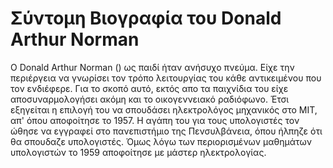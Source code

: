# Σύντομη Βιογραφία του Donald Arthur Norman
O Donald Arthur Norman () ως παιδί ήταν ανήσυχο πνεύμα. Είχε την περιέργεια να γνωρίσει τον τρόπο λειτουργίας του 
κάθε αντικειμένου που τον ενδιέφερε. Για το σκοπό αυτό, εκτός απο τα παιχνίδια του είχε αποσυναρμολογήσει ακόμη και το 
οικογεννειακό ραδιόφωνο. Έτσι εξηγείται η επιλογή του να σπουδάσει ηλεκτρολόγος μηχανικός στο MIT, απ' όπου αποφοίτησε το 1957.
Η αγάπη του για τους υπολογιστές τον ώθησε να εγγραφεί στο πανεπιστήμιο της Πενσυλβάνεια, όπου ήλπηζε ότι θα σπουδαζε υπολογιστές. 
Όμως λόγω των περιορισμένων μαθημάτων υπολογιστών το 1959 αποφοίτησε με μάστερ ηλεκτρολογίας.  
